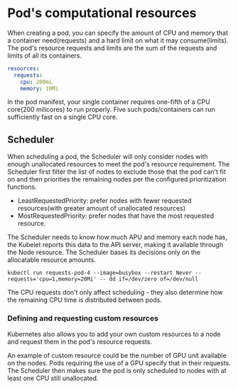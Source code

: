 # Pod's computational resources

When creating a pod, you can specify the amount of CPU and memory that a
container need(requests) and a hard limit on what it may consume(limits). The
pod's resource requests and limits are the sum of the requests and limits of
all its containers.

```yaml
resources:
  requests:
    cpu: 200mi
    memory: 10Mi
```

In the pod manifest, your single container requires one-fifth of a CPU
core(200 milicores) to run properly. Five such pods/containers can run
sufficiently fast on a single CPU core.

## Scheduler

When scheduling a pod, the Scheduler will only consider nodes with enough
unallocated resources to meet the pod's resource requirement. The Scheduler
first filter the list of nodes to exclude those that the pod can't fit on and
then priorities the remaining nodes per the configured prioritization functions.

* LeastRequestedPriority: prefer nodes with fewer requested resources(with
  greater amount of unallocated resources)
* MostRequestedPriority: prefer nodes that have the most requested resource.

The Scheduler needs to know how much APU and memory each node has, the Kubelet
reports this data to the API server, making it available through the Node
resource. The Scheduler bases its decisions only on the allocatable resource
amounts.

```shell
kubectl run requests-pod-4 --image=busybox --restart Never --requests='cpu=1,memory=20Mi' -- dd if=/dev/zero of=/dev/null
```

The CPU requests don't only affect scheduling - they also determine how the
remaining CPU time is distributed between pods.

### Defining and requesting custom resources

Kubernetes also allows you to add your own custom resources to a node and
request them in the pod's resource requests.

An example of custom resource could be the number of GPU unit available on the
nodes. Pods requiring the use of a GPU specify that in their requests. The
Scheduler then makes sure the pod is only scheduled to nodes with at least one
CPU still unallocated.
